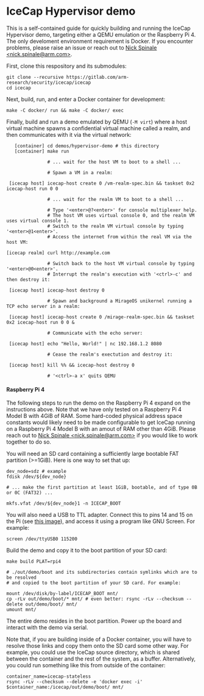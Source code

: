 # IceCap Hypervisor demo

This is a self-contained guide for quickly building and running the IceCap
Hypervisor demo, targeting either a QEMU emulation or the Raspberry Pi 4. The
only develoment environment requirement is Docker. If you encounter problems,
please raise an issue or reach out to [Nick Spinale
&lt;nick.spinale@arm.com&gt;](mailto:nick.spinale@arm.com).

First, clone this respository and its submodules:

```
git clone --recursive https://gitlab.com/arm-research/security/icecap/icecap
cd icecap
```

Next, build, run, and enter a Docker container for development:

```
make -C docker/ run && make -C docker/ exec
```

Finally, build and run a demo emulated by QEMU (`-M virt`) where a host virtual
machine spawns a confidential virtual machine called a realm, and then
communicates with it via the virtual network:

```
   [container] cd demos/hypervisor-demo # this directory
   [container] make run

               # ... wait for the host VM to boot to a shell ...

               # Spawn a VM in a realm:

 [icecap host] icecap-host create 0 /vm-realm-spec.bin && taskset 0x2 icecap-host run 0 0

               # ... wait for the realm VM to boot to a shell ...
               
               # Type '<enter>@?<enter>' for console multiplexer help.
               # The host VM uses virtual console 0, and the realm VM uses virtual console 1.
               # Switch to the realm VM virtual console by typing '<enter>@1<enter>'.
               # Access the internet from within the real VM via the host VM:

[icecap realm] curl http://example.com

               # Switch back to the host VM virtual console by typing '<enter>@0<enter>'.
               # Interrupt the realm's execution with '<ctrl>-c' and then destroy it:

 [icecap host] icecap-host destroy 0

               # Spawn and background a MirageOS unikernel running a TCP echo server in a realm:

 [icecap host] icecap-host create 0 /mirage-realm-spec.bin && taskset 0x2 icecap-host run 0 0 &

               # Communicate with the echo server:

 [icecap host] echo "Hello, World!" | nc 192.168.1.2 8080

               # Cease the realm's exectution and destroy it:

 [icecap host] kill %% && icecap-host destroy 0
 
               # '<ctrl>-a x' quits QEMU
```

#### Raspberry Pi 4

The following steps to run the demo on the Raspberry Pi 4 expand on the
instructions above.  Note that we have only tested on a Raspberry Pi 4 Model B
with 4GiB of RAM. Some hard-coded physical address space constants would likely
need to be made configurable to get IceCap running on a Raspberry Pi 4 Model B
with an amout of RAM other than 4GiB.  Please reach out to [Nick Spinale
&lt;nick.spinale@arm.com&gt;](mailto:nick.spinale@arm.com) if you would like to
work together to do so.

You will need an SD card containing a sufficiently large bootable FAT partition
(>=1GiB).  Here is one way to set that up:

```
dev_node=sdz # example
fdisk /dev/${dev_node}

# ... make the first partition at least 1GiB, bootable, and of type 0B or 0C (FAT32) ...

mkfs.vfat /dev/${dev_node}1 -n ICECAP_BOOT
```

You will also need a USB to TTL adapter. Connect this to pins 14 and 15 on the
Pi (see [this image](docs/images/raspberry-pi-4-uart.jpg)), and access it using
a program like GNU Screen. For example:

```
screen /dev/ttyUSB0 115200
```

Build the demo and copy it to the boot partition of your SD card:

```
make build PLAT=rpi4

# ./out/demo/boot and its subdirectories contain symlinks which are to be resolved
# and copied to the boot partition of your SD card. For example:

mount /dev/disk/by-label/ICECAP_BOOT mnt/
cp -rLv out/demo/boot/* mnt/ # even better: rsync -rLv --checksum --delete out/demo/boot/ mnt/
umount mnt/
```

The entire demo resides in the boot partition. Power up the board and interact
with the demo via serial.

Note that, if you are building inside of a Docker container, you will have to
resolve those links and copy them onto the SD card some other way. For example,
you could use the IceCap source directory, which is shared between the container
and the rest of the system, as a buffer. Alternatively, you could run something
like this from outside of the container:

```
container_name=icecap-stateless
rsync -rLv --checksum --delete -e 'docker exec -i' $container_name:/icecap/out/demo/boot/ mnt/
```
